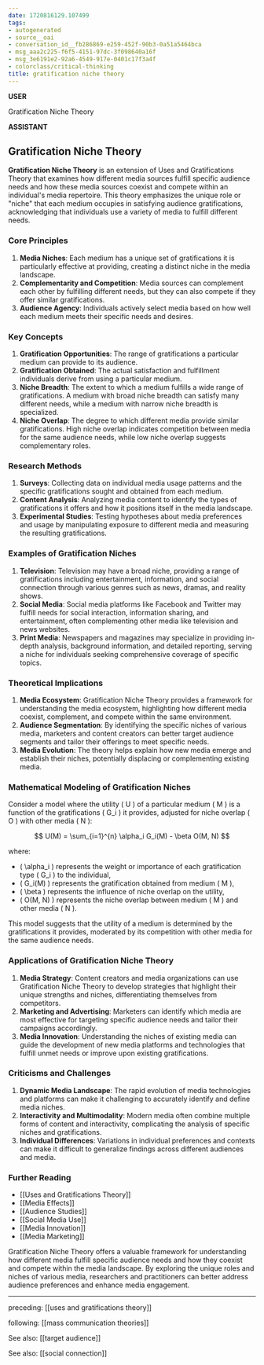 ```yaml
---
date: 1720816129.107499
tags:
- autogenerated
- source__oai
- conversation_id__fb286869-e259-452f-90b3-0a51a5464bca
- msg_aaa2c225-f6f5-4151-97dc-3f098640a16f
- msg_3e6191e2-92a6-4549-917e-0401c17f3a4f
- colorclass/critical-thinking
title: gratification niche theory
---
```


**USER**

Gratification Niche Theory


**ASSISTANT**

## Gratification Niche Theory

**Gratification Niche Theory** is an extension of Uses and Gratifications Theory that examines how different media sources fulfill specific audience needs and how these media sources coexist and compete within an individual's media repertoire. This theory emphasizes the unique role or "niche" that each medium occupies in satisfying audience gratifications, acknowledging that individuals use a variety of media to fulfill different needs.

### Core Principles

1. **Media Niches**: Each medium has a unique set of gratifications it is particularly effective at providing, creating a distinct niche in the media landscape.
2. **Complementarity and Competition**: Media sources can complement each other by fulfilling different needs, but they can also compete if they offer similar gratifications.
3. **Audience Agency**: Individuals actively select media based on how well each medium meets their specific needs and desires.

### Key Concepts

1. **Gratification Opportunities**: The range of gratifications a particular medium can provide to its audience.
2. **Gratification Obtained**: The actual satisfaction and fulfillment individuals derive from using a particular medium.
3. **Niche Breadth**: The extent to which a medium fulfills a wide range of gratifications. A medium with broad niche breadth can satisfy many different needs, while a medium with narrow niche breadth is specialized.
4. **Niche Overlap**: The degree to which different media provide similar gratifications. High niche overlap indicates competition between media for the same audience needs, while low niche overlap suggests complementary roles.

### Research Methods

1. **Surveys**: Collecting data on individual media usage patterns and the specific gratifications sought and obtained from each medium.
2. **Content Analysis**: Analyzing media content to identify the types of gratifications it offers and how it positions itself in the media landscape.
3. **Experimental Studies**: Testing hypotheses about media preferences and usage by manipulating exposure to different media and measuring the resulting gratifications.

### Examples of Gratification Niches

1. **Television**: Television may have a broad niche, providing a range of gratifications including entertainment, information, and social connection through various genres such as news, dramas, and reality shows.
2. **Social Media**: Social media platforms like Facebook and Twitter may fulfill needs for social interaction, information sharing, and entertainment, often complementing other media like television and news websites.
3. **Print Media**: Newspapers and magazines may specialize in providing in-depth analysis, background information, and detailed reporting, serving a niche for individuals seeking comprehensive coverage of specific topics.

### Theoretical Implications

1. **Media Ecosystem**: Gratification Niche Theory provides a framework for understanding the media ecosystem, highlighting how different media coexist, complement, and compete within the same environment.
2. **Audience Segmentation**: By identifying the specific niches of various media, marketers and content creators can better target audience segments and tailor their offerings to meet specific needs.
3. **Media Evolution**: The theory helps explain how new media emerge and establish their niches, potentially displacing or complementing existing media.

### Mathematical Modeling of Gratification Niches

Consider a model where the utility \( U \) of a particular medium \( M \) is a function of the gratifications \( G_i \) it provides, adjusted for niche overlap \( O \) with other media \( N \):

$$
U(M) = \sum_{i=1}^{n} \alpha_i G_i(M) - \beta O(M, N)
$$

where:
- \( \alpha_i \) represents the weight or importance of each gratification type \( G_i \) to the individual,
- \( G_i(M) \) represents the gratification obtained from medium \( M \),
- \( \beta \) represents the influence of niche overlap on the utility,
- \( O(M, N) \) represents the niche overlap between medium \( M \) and other media \( N \).

This model suggests that the utility of a medium is determined by the gratifications it provides, moderated by its competition with other media for the same audience needs.

### Applications of Gratification Niche Theory

1. **Media Strategy**: Content creators and media organizations can use Gratification Niche Theory to develop strategies that highlight their unique strengths and niches, differentiating themselves from competitors.
2. **Marketing and Advertising**: Marketers can identify which media are most effective for targeting specific audience needs and tailor their campaigns accordingly.
3. **Media Innovation**: Understanding the niches of existing media can guide the development of new media platforms and technologies that fulfill unmet needs or improve upon existing gratifications.

### Criticisms and Challenges

1. **Dynamic Media Landscape**: The rapid evolution of media technologies and platforms can make it challenging to accurately identify and define media niches.
2. **Interactivity and Multimodality**: Modern media often combine multiple forms of content and interactivity, complicating the analysis of specific niches and gratifications.
3. **Individual Differences**: Variations in individual preferences and contexts can make it difficult to generalize findings across different audiences and media.

### Further Reading

- [[Uses and Gratifications Theory]]
- [[Media Effects]]
- [[Audience Studies]]
- [[Social Media Use]]
- [[Media Innovation]]
- [[Media Marketing]]

Gratification Niche Theory offers a valuable framework for understanding how different media fulfill specific audience needs and how they coexist and compete within the media landscape. By exploring the unique roles and niches of various media, researchers and practitioners can better address audience preferences and enhance media engagement.


---

preceding: [[uses and gratifications theory]]  


following: [[mass communication theories]]

See also: [[target audience]]


See also: [[social connection]]